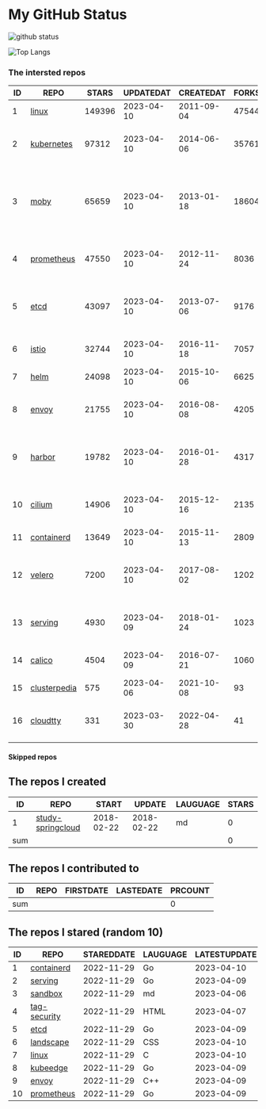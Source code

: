 # My GitHub Status

<img src="https://github-readme-stats-1.yihong0618.vercel.app/api?username=daoqingniu&show_icons=true&&&hide_title=true&count_private=true" alt="github status" />

![Top Langs](https://github-readme-stats-1.yihong0618.vercel.app/api/top-langs/?username=daoqingniu&layout=compact)

<!--START_SECTION:github_repos-->
### The intersted repos
| ID |                              REPO                               | STARS  | UPDATEDAT  | CREATEDAT  | FORKSCOUNT |                                              DESCRIPTIONS                                              |
|----|-----------------------------------------------------------------|--------|------------|------------|------------|--------------------------------------------------------------------------------------------------------|
|  1 | [linux](https://github.com/torvalds/linux)                      | 149396 | 2023-04-10 | 2011-09-04 |      47544 | Linux kernel source tree                                                                               |
|  2 | [kubernetes](https://github.com/kubernetes/kubernetes)          |  97312 | 2023-04-10 | 2014-06-06 |      35761 | Production-Grade Container Scheduling and Management                                                   |
|  3 | [moby](https://github.com/moby/moby)                            |  65659 | 2023-04-10 | 2013-01-18 |      18604 | Moby Project - a collaborative project for the container ecosystem to assemble container-based systems |
|  4 | [prometheus](https://github.com/prometheus/prometheus)          |  47550 | 2023-04-10 | 2012-11-24 |       8036 | The Prometheus monitoring system and time series database.                                             |
|  5 | [etcd](https://github.com/etcd-io/etcd)                         |  43097 | 2023-04-10 | 2013-07-06 |       9176 | Distributed reliable key-value store for the most critical data of a distributed system                |
|  6 | [istio](https://github.com/istio/istio)                         |  32744 | 2023-04-10 | 2016-11-18 |       7057 | Connect, secure, control, and observe services.                                                        |
|  7 | [helm](https://github.com/helm/helm)                            |  24098 | 2023-04-10 | 2015-10-06 |       6625 | The Kubernetes Package Manager                                                                         |
|  8 | [envoy](https://github.com/envoyproxy/envoy)                    |  21755 | 2023-04-10 | 2016-08-08 |       4205 | Cloud-native high-performance edge/middle/service proxy                                                |
|  9 | [harbor](https://github.com/goharbor/harbor)                    |  19782 | 2023-04-10 | 2016-01-28 |       4317 | An open source trusted cloud native registry project that stores, signs, and scans content.            |
| 10 | [cilium](https://github.com/cilium/cilium)                      |  14906 | 2023-04-10 | 2015-12-16 |       2135 | eBPF-based Networking, Security, and Observability                                                     |
| 11 | [containerd](https://github.com/containerd/containerd)          |  13649 | 2023-04-10 | 2015-11-13 |       2809 | An open and reliable container runtime                                                                 |
| 12 | [velero](https://github.com/vmware-tanzu/velero)                |   7200 | 2023-04-10 | 2017-08-02 |       1202 | Backup and migrate Kubernetes applications and their persistent volumes                                |
| 13 | [serving](https://github.com/knative/serving)                   |   4930 | 2023-04-09 | 2018-01-24 |       1023 | Kubernetes-based, scale-to-zero, request-driven compute                                                |
| 14 | [calico](https://github.com/projectcalico/calico)               |   4504 | 2023-04-09 | 2016-07-21 |       1060 | Cloud native networking and network security                                                           |
| 15 | [clusterpedia](https://github.com/clusterpedia-io/clusterpedia) |    575 | 2023-04-06 | 2021-10-08 |         93 | The Encyclopedia of Kubernetes clusters                                                                |
| 16 | [cloudtty](https://github.com/cloudtty/cloudtty)                |    331 | 2023-03-30 | 2022-04-28 |         41 | A Friendly Kubernetes CloudShell (Web Terminal) !                                                      |



#### Skipped repos
<!--END_SECTION:github_repos-->

<!--START_SECTION:my_github-->
## The repos I created
| ID  |                                 REPO                                 |   START    |   UPDATE   | LAUGUAGE | STARS |
|-----|----------------------------------------------------------------------|------------|------------|----------|-------|
|   1 | [study-springcloud](https://github.com/daoqingniu/study-springcloud) | 2018-02-22 | 2018-02-22 | md       |     0 |
| sum |                                                                      |            |            |          |     0 |

## The repos I contributed to
| ID  | REPO | FIRSTDATE | LASTEDATE | PRCOUNT |
|-----|------|-----------|-----------|---------|
| sum |      |           |           |       0 |

## The repos I stared (random 10)
| ID |                          REPO                          | STAREDDATE | LAUGUAGE | LATESTUPDATE |
|----|--------------------------------------------------------|------------|----------|--------------|
|  1 | [containerd](https://github.com/containerd/containerd) | 2022-11-29 | Go       | 2023-04-10   |
|  2 | [serving](https://github.com/knative/serving)          | 2022-11-29 | Go       | 2023-04-09   |
|  3 | [sandbox](https://github.com/cncf/sandbox)             | 2022-11-29 | md       | 2023-04-06   |
|  4 | [tag-security](https://github.com/cncf/tag-security)   | 2022-11-29 | HTML     | 2023-04-07   |
|  5 | [etcd](https://github.com/etcd-io/etcd)                | 2022-11-29 | Go       | 2023-04-09   |
|  6 | [landscape](https://github.com/cncf/landscape)         | 2022-11-29 | CSS      | 2023-04-10   |
|  7 | [linux](https://github.com/torvalds/linux)             | 2022-11-29 | C        | 2023-04-10   |
|  8 | [kubeedge](https://github.com/kubeedge/kubeedge)       | 2022-11-29 | Go       | 2023-04-09   |
|  9 | [envoy](https://github.com/envoyproxy/envoy)           | 2022-11-29 | C++      | 2023-04-09   |
| 10 | [prometheus](https://github.com/prometheus/prometheus) | 2022-11-29 | Go       | 2023-04-09   |

<!--END_SECTION:my_github-->
